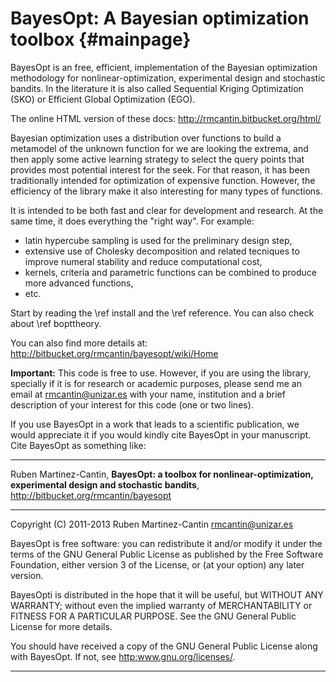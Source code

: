 BayesOpt: A Bayesian optimization toolbox            {#mainpage}
=========================================

BayesOpt is an free, efficient, implementation of the Bayesian
optimization methodology for nonlinear-optimization, experimental
design and stochastic bandits. In the literature it is also called
Sequential Kriging Optimization (SKO) or Efficient Global
Optimization (EGO). 

The online HTML version of these docs:
<http://rmcantin.bitbucket.org/html/>

Bayesian optimization uses a distribution over functions to build a
metamodel of the unknown function for we are looking the extrema,
and then apply some active learning strategy to select the query
points that provides most potential interest for the seek. For that
reason, it has been traditionally intended for optimization of
expensive function. However, the efficiency of the library make it
also interesting for many types of functions.

It is intended to be both fast and clear for development and
research. At the same time, it does everything the "right way". For
example:

- latin hypercube sampling is used for the preliminary design step,
- extensive use of Cholesky decomposition and related tecniques to 
  improve numeral stability and reduce computational cost,
- kernels, criteria and parametric functions can be combined to 
  produce more advanced functions,
- etc.

Start by reading the \ref install and the \ref reference. You
can also check about \ref bopttheory.

You can also find more details at:
<http://bitbucket.org/rmcantin/bayesopt/wiki/Home>

**Important:** This code is free to use. However, if you are using the
library, specially if it is for research or academic purposes, please
send me an email at <rmcantin@unizar.es> with your name, institution
and a brief description of your interest for this code (one or two
lines).

If you use BayesOpt in a work that leads to a scientific publication,
we would appreciate it if you would kindly cite BayesOpt in your
manuscript. Cite BayesOpt as something like:

----------------------------------------------------------------------

Ruben Martinez-Cantin, **BayesOpt: a toolbox for
nonlinear-optimization, experimental design and stochastic bandits**,
<http://bitbucket.org/rmcantin/bayesopt>

----------------------------------------------------------------------

Copyright (C) 2011-2013 Ruben Martinez-Cantin <rmcantin@unizar.es>

BayesOpt is free software: you can redistribute it and/or modify it
under the terms of the GNU General Public License as published by the
Free Software Foundation, either version 3 of the License, or (at your
option) any later version.

BayesOpti is distributed in the hope that it will be useful, but
WITHOUT ANY WARRANTY; without even the implied warranty of
MERCHANTABILITY or FITNESS FOR A PARTICULAR PURPOSE. See the GNU
General Public License for more details.

You should have received a copy of the GNU General Public License
along with BayesOpt. If not, see <http:www.gnu.org/licenses/>.

----------------------------------------------------------------------